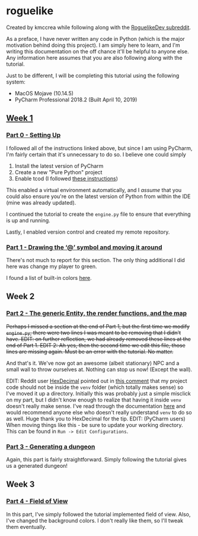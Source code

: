 # roguelike

Created by kmccrea while following along with the [RoguelikeDev subreddit](https://old.reddit.com/r/roguelikedev/comments/bz6s0j/roguelikedev_does_the_complete_roguelike_tutorial/).

As a preface, I have never written any code in Python (which is the major motivation behind doing this project). I am simply here to learn, and I'm writing this documentation on the off chance it'll be helpful to anyone else.  Any information here assumes that you are also following along with the tutorial.

Just to be different, I will be completing this tutorial using the following system:
* MacOS Mojave (10.14.5) 
* PyCharm Professional 2018.2 (Built April 10, 2019)

## [Week 1](https://old.reddit.com/r/roguelikedev/comments/c1xj5b/roguelikedev_does_the_complete_roguelike_tutorial/)

### [Part 0 - Setting Up](http://rogueliketutorials.com/tutorials/tcod/part-0/)

I followed all of the instructions linked above, but since I am using PyCharm, I'm fairly certain that it's unnecessary to do so.  I believe one could simply
1. Install the latest version of PyCharm
1. Create a new "Pure Python" project
1. Enable tcod (I followed [these instructions](https://stackoverflow.com/questions/53074663/how-to-properly-import-libtcod-in-pycharm))

This enabled a virtual environment automatically, and I _assume_ that you could also ensure you're on the latest version of Python from within the IDE (mine was already updated). 

I continued the tutorial to create the `engine.py` file to ensure that everything is up and running.

Lastly, I enabled version control and created my remote repository.

### [Part 1 - Drawing the ‘@’ symbol and moving it around](http://rogueliketutorials.com/tutorials/tcod/part-1/)

There's not much to report for this section. The only thing additional I did here was change my player to green.

I found a list of built-in colors [here](http://roguecentral.org/doryen/data/libtcod/doc/1.5.1/html2/color.html).

## Week 2

### [Part 2 - The generic Entity, the render functions, and the map](http://rogueliketutorials.com/tutorials/tcod/part-2/)

~~Perhaps I missed a section at the end of Part 1, but the first time we modify `engine.py`, there were two lines I was meant to be removing that I didn't have. EDIT: on further reflection, we had already removed these lines at the end of Part 1. EDIT 2: Ah yes, then the second time we edit this file, those lines are missing again. Must be an error with the tutorial. No matter.~~

And that's it. We've now got an awesome (albeit stationary) NPC and a small wall to throw ourselves at. Nothing can stop us now! (Except the wall).

EDIT: Reddit user [HexDecimal](https://old.reddit.com/user/HexDecimal) pointed out in [this comment](https://old.reddit.com/r/roguelikedev/comments/c1xj5b/roguelikedev_does_the_complete_roguelike_tutorial/errulhe/) that my project code should not be inside the `venv` folder (which totally makes sense) so I've moved it up a directory. Initially this was probably just a simple misclick on my part, but I didn't know enough to realize that having it inside `venv` doesn't really make sense. I've read through the documentation [here](https://docs.python.org/3/library/venv.html) and would recommend anyone else who doesn't really understand `venv` to do so as well.  Huge thank you to HexDecimal for the tip. EDIT: (PyCharm users) When moving things like this - be sure to update your working directory. This can be found in `Run -> Edit Configurations`. 

### [Part 3 - Generating a dungeon](http://rogueliketutorials.com/tutorials/tcod/part-3/)

Again, this part is fairly straightforward. Simply following the tutorial gives us a generated dungeon!

## Week 3

### [Part 4 - Field of View](http://rogueliketutorials.com/tutorials/tcod/part-4/)

In this part, I've simply followed the tutorial implemented field of view. Also, I've changed the background colors. I don't really like them, so I'll tweak them eventually.

